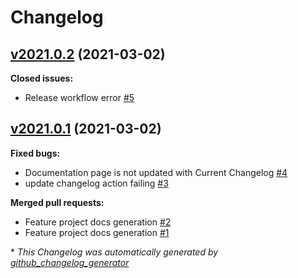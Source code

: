 # Changelog

## [v2021.0.2](https://github.com/madeinoz67/cookiecutter-kicad/tree/v2021.0.2) (2021-03-02)

**Closed issues:**

- Release workflow error  [\#5](https://github.com/madeinoz67/cookiecutter-kicad/issues/5)

## [v2021.0.1](https://github.com/madeinoz67/cookiecutter-kicad/tree/v2021.0.1) (2021-03-02)

**Fixed bugs:**

- Documentation page is not updated with Current Changelog [\#4](https://github.com/madeinoz67/cookiecutter-kicad/issues/4)
- update changelog action failing [\#3](https://github.com/madeinoz67/cookiecutter-kicad/issues/3)

**Merged pull requests:**

- Feature project docs generation [\#2](https://github.com/madeinoz67/cookiecutter-kicad/pull/2)
- Feature project docs generation [\#1](https://github.com/madeinoz67/cookiecutter-kicad/pull/1)



\* *This Changelog was automatically generated by [github_changelog_generator](https://github.com/github-changelog-generator/github-changelog-generator)*

